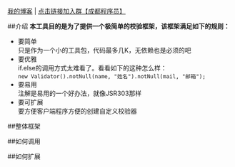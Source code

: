 <a href="http://blog.csdn.net/three_man/" target="_blank">我的博客</a> | <a href="http://url.cn/JEWVPw">点击链接加入群【成都程序员】</a>

##介绍
**本工具目的是为了提供一个极简单的校验框架，该框架满足如下的规则：**
  * 要简单  
只是作为一个小的工具包，代码最多几K，无依赖也是必须的吧 
  * 要优雅  
if.else的调用方式太难看了。看看如下的这种怎么样：  
`new Validator().notNull(name, "姓名").notNull(mail, "邮箱");`
  * 要易用  
注解是易用的一个好办法，就像JSR303那样
  * 要可扩展  
要方便客户端程序方便的创建自定义校验器

##整体框架

##如何调用

##如何扩展
